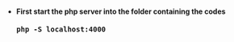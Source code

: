 <ul>
<li><h4>First start the php server into the folder containing the codes<h4>
<pre>php -S localhost:4000</pre>
</li>

</ul>